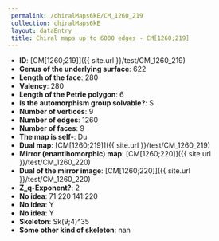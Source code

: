 ```yaml
--- 
 permalink: /chiralMaps6kE/CM_1260_219 
 collection: chiralMaps6kE
 layout: dataEntry
 title: Chiral maps up to 6000 edges - CM[1260;219]
---
```


- **ID**: [CM[1260;219]]({{ site.url }}/test/CM_1260_219)
- **Genus of the underlying surface**: 622
- **Length of the face**: 280
- **Valency**: 280
- **Length of the Petrie polygon**: 6
- **Is the automorphism group solvable?**: S
- **Number of vertices**: 9
- **Number of edges**: 1260
- **Number of faces**: 9
- **The map is self-**: Du
- **Dual map**: [CM[1260;219]]({{ site.url }}/test/CM_1260_219)
- **Mirror (enantihomorphic) map**: [CM[1260;220]]({{ site.url }}/test/CM_1260_220)
- **Dual of the mirror image**: [CM[1260;220]]({{ site.url }}/test/CM_1260_220)
- **Z_q-Exponent?**: 2
- **No idea**:  71:220 141:220
- **No idea**: Y
- **No idea**: Y
- **Skeleton**: Sk(9;4)^35
- **Some other kind of skeleton**: nan
